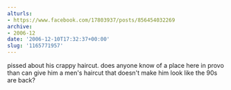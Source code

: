 ```yaml
---
alturls:
- https://www.facebook.com/17803937/posts/856454032269
archive:
- 2006-12
date: '2006-12-10T17:32:37+00:00'
slug: '1165771957'
---
```


pissed about his crappy haircut. does anyone know of a place here in provo than can give him a men's haircut that doesn't make him look like the 90s are back?

